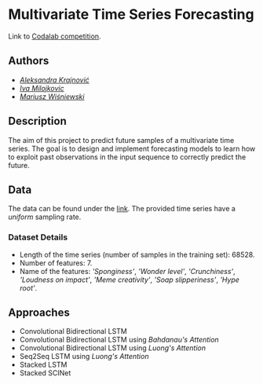 # Multivariate Time Series Forecasting

Link to [Codalab competition](codalab.lisn.upsaclay.fr/competitions/621).

## Authors

- *[Aleksandra Krajnović](https://github.com/akrajnovic)*
- *[Iva Milojkovic](https://github.com/ivamilojkovic)*
- *[Mariusz Wiśniewski](https://github.com/Nexer8)*

## Description

The aim of this project to predict future samples of a multivariate time series. The goal is to design and implement forecasting models to learn how to exploit past observations in the input sequence to correctly predict the future.

## Data

The data can be found under the [link](https://drive.google.com/drive/folders/14YIaBj7Hm9wjqc8notvB0gW4V8PHO8mR?usp=sharing). The provided time series have a *uniform* sampling rate.

### Dataset Details

- Length of the time series (number of samples in the training set): 68528.
- Number of features: 7.
- Name of the features: *'Sponginess'*, *'Wonder level'*, *'Crunchiness'*, *'Loudness on impact'*, *'Meme creativity'*, *'Soap slipperiness'*, *'Hype root'*.

## Approaches

- Convolutional Bidirectional LSTM
- Convolutional Bidirectional LSTM using *Bahdanau's Attention*
- Convolutional Bidirectional LSTM using *Luong's Attention*
- Seq2Seq LSTM using *Luong's Attention*
- Stacked LSTM
- Stacked SCINet
